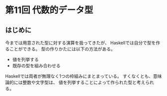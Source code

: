 第11回 代数的データ型
=====================

はじめに
--------

今までは用意された型に対する演算を扱ってきたが、
Haskellでは自分で型を作ることができる。
型の作りかたには以下の方法がある。

* 値を列挙する
* 既存の型を組み合わせる

Haskellでは両者が無理なく1つの枠組みにまとまっている。
すくなくとも、意味論的には整数や文字型は、
値を列挙することによって作られた型と考えられる。
